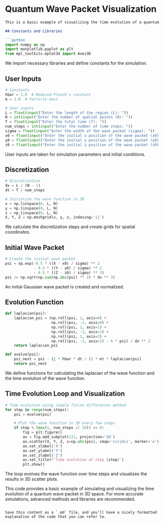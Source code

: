 # Quantum Wave Packet Visualization

```markdown 
This is a basic example of visualizing the time evolution of a quantum wave packet in 3D space using Python, NumPy, and Matplotlib.

## Constants and Libraries

```python
import numpy as np
import matplotlib.pyplot as plt
from mpl_toolkits.mplot3d import Axes3D
```

We import necessary libraries and define constants for the simulation.

## User Inputs

```python
# Constants
hbar = 1.0  # Reduced Planck's constant
m = 1.0  # Particle mass

# User inputs
L = float(input("Enter the length of the region (L): "))
N = int(input("Enter the number of spatial points (N): "))
T = float(input("Enter the total time (T): "))
num_steps = int(input("Enter the number of time steps: "))
sigma = float(input("Enter the width of the wave packet (sigma): "))
x0 = float(input("Enter the initial x position of the wave packet (x0): "))
y0 = float(input("Enter the initial y position of the wave packet (y0): "))
z0 = float(input("Enter the initial z position of the wave packet (z0): "))
```

User inputs are taken for simulation parameters and initial conditions.

## Discretization

```python
# Discretization
dx = L / (N - 1)
dt = T / num_steps

# Initialize the wave function in 3D
x = np.linspace(0, L, N)
y = np.linspace(0, L, N)
z = np.linspace(0, L, N)
X, Y, Z = np.meshgrid(x, y, z, indexing='ij')
```

We calculate the discretization steps and create grids for spatial coordinates.

## Initial Wave Packet

```python
# Create the initial wave packet
psi = np.exp(-0.5 * ((X - x0) / sigma) ** 2
             - 0.5 * ((Y - y0) / sigma) ** 2
             - 0.5 * ((Z - z0) / sigma) ** 2)
psi /= np.sqrt(np.sum(np.abs(psi) ** 2) * dx ** 3)
```

An initial Gaussian wave packet is created and normalized.

## Evolution Function

```python
def laplacian(psi):
    laplacian_psi = (np.roll(psi, 1, axis=0) +
                     np.roll(psi, -1, axis=0) +
                     np.roll(psi, 1, axis=1) +
                     np.roll(psi, -1, axis=1) +
                     np.roll(psi, 1, axis=2) +
                     np.roll(psi, -1, axis=2) - 6 * psi) / dx ** 2
    return laplacian_psi

def evolve(psi):
    psi_next = psi - 1j * hbar * dt / (2 * m) * laplacian(psi)
    return psi_next
```

We define functions for calculating the laplacian of the wave function and the time evolution of the wave function.

## Time Evolution Loop and Visualization

```python
# Time evolution using simple finite differences method
for step in range(num_steps):
    psi = evolve(psi)

    # Plot the wave function in 3D every few steps
    if step % (max(1, num_steps // 10)) == 0:
        fig = plt.figure()
        ax = fig.add_subplot(111, projection='3d')
        ax.scatter(X, Y, Z, c=np.abs(psi), cmap='viridis', marker='o')
        ax.set_xlabel('X')
        ax.set_ylabel('Y')
        ax.set_zlabel('Z')
        ax.set_title(f'Time evolution at step {step}')
        plt.show()
```

The loop evolves the wave function over time steps and visualizes the results in 3D scatter plots.

This code provides a basic example of simulating and visualizing the time evolution of a quantum wave packet in 3D space. For more accurate simulations, advanced methods and libraries are recommended.
```

Save this content as a `.md` file, and you'll have a nicely formatted explanation of the code that you can refer to.
